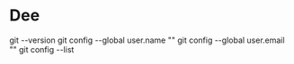 # Dee
git --version
git config --global user.name ""
git config --global user.email ""
git config --list
